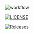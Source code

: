 ![workflow](https://github.com/<UserName>/<RepositoryName>/actions/workflows/main.yml/badge.svg)

[![LICENSE](https://img.shields.io/github/license/<Ingyin0-0>/devops.svg?style=flat-square)](https://github.com/<github-username>/devops/blob/master/LICENSE)

[![Releases](https://img.shields.io/github/release/<Ingyin0-0>/devops/all.svg?style=flat-square)](https://github.com/<github-username>/devops/releases)
